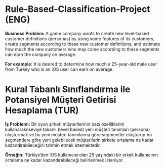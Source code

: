 # Rule-Based-Classification-Project (ENG)

**Business Problem:** A game company wants to create new level-based customer definitions (personas) by using some features of its customers, create segments according to these new customer definitions, and estimate how much the new customers who may come according to these segments can earn the company on average.

**For example:** It is desired to determine how much a 25-year-old male user from Turkey who is an IOS user can earn on average.


# Kural Tabanlı Sınıflandırma ile Potansiyel Müşteri Getirisi Hesaplama (TUR)

**İş Problemi:** Bir oyun şirketi müşterilerinin bazı özelliklerini kullanaraknseviye tabanlı (level based) yeni müşteri tanımları (persona) oluşturmak ve bu yeni müşteri tanımlarına göre segmentler oluşturup bu segmentlere göre yeni gelebilecek müşterilerin şirkete ortalama ne kadar kazandırabileceğini tahmin etmek istemektedir.

**Örneğin:** Türkiye’den IOS kullanıcısı olan 25 yaşındaki bir erkek  kullanıcının ortalama ne kadar kazandırabileceği belirlenmek isteniyor.
